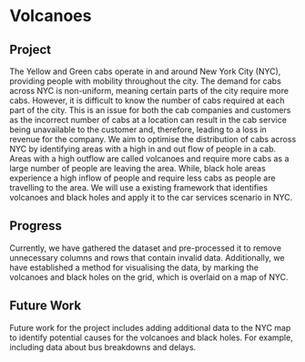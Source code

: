 # Volcanoes

## Project
The Yellow and Green cabs operate in and around New York City (NYC), providing people with mobility throughout the city. The demand for cabs across NYC is non-uniform, meaning certain parts of the city require more cabs. However, it is difficult to know the number of cabs required at each part of the city. This is an issue for both the cab companies and customers as the incorrect number of cabs at a location can result in the cab service being unavailable to the customer and, therefore, leading to a loss in revenue for the company. We aim to optimise the distribution of cabs across NYC by identifying areas with a high in and out flow of people in a cab. Areas with a high outflow are called volcanoes and require more cabs as a large number of people are leaving the area. While, black hole areas experience a high inflow of people and require less cabs as people are travelling to the area. We will use a existing framework that identifies volcanoes and black holes and apply it to the car services scenario in NYC.

## Progress
Currently, we have gathered the dataset and pre-processed it to remove unnecessary columns and rows that contain invalid data. Additionally, we have established a method for visualising the data, by marking the volcanoes and black holes on the grid, which is overlaid on a map of NYC.

## Future Work
Future work for the project includes adding additional data to the NYC map to identify potential causes for the volcanoes and black holes. For example, including data about bus breakdowns and delays.
